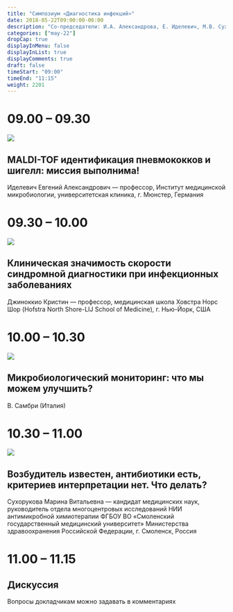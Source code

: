```yaml
---
title: "Симпозиум «Диагностика инфекций»"
date: 2018-05-22T09:00:00-06:00
description: "Со-председатели: И.А. Александрова, Е. Иделевич, М.В. Сухорукова"
categories: ["may-22"]
dropCap: true
displayInMenu: false
displayInList: true
displayComments: true
draft: false
timeStart: "09:00"
timeEnd: "11:15"
weight: 2201
---
```

<!-- 
| Время         | Тема                                                                                 | Докладчик                |
| ------------- | ------------------------------------------------------------------------------------ | ------------------------ |
| 9.00 – 9.30   | MALDI-TOF идентификация пневмококков и шигелл: миссия выполнима!                     | Е. Иделевич (Германия)   |
| 9.30 – 10.00  | Клиническая значимость скорости синдромной диагностики при инфекционных заболеваниях | К. Джиноккио (США)       |
| 10.00 – 10.30 | Микробиологический мониторинг: что мы можем улучшить?                                | В. Самбри (Италия)       |
| 10.30 – 11.00 | Возбудитель известен, антибиотики есть, критериев интерпретации нет. Что делать?     | М.В. Сухорукова (Россия) |
| 11.00 – 11.15 | Дискуссия                                                                            |                          | -->


<div class="card-container">
    <div class="event-card" >
        <div class="card-time-container-person">
            <h1>09.00 – 09.30</h1>
        </div>
        <div class="card-img-container-person">
            <picture>
                <img src="https://pp.userapi.com/c856136/v856136477/40a73/uXNobaqce44.jpg" class="card-img-person">
            </picture>
        </div>
        <div class="card-body-person">
            <h2 class="card-title">MALDI-TOF идентификация пневмококков и шигелл: миссия выполнима! </h2>
            <p class="card-text">Иделевич Евгений Александрович — профессор, Институт медицинской микробиологии, университетская клиника, г. Мюнстер, Германия</p>
        </div>
    </div>
    <div class="event-card" >
        <div class="card-time-container-person">
            <h1>09.30 – 10.00 </h1>
        </div>
        <div class="card-img-container-person">
            <picture>
                <img src="http://www.iacmac.ru/images/photos/person/ginocchio_ch.jpg" class="card-img-person">
            </picture>
        </div>
        <div class="card-body-person">
            <h2 class="card-title">Клиническая значимость скорости синдромной диагностики при инфекционных заболеваниях</h2>
            <p class="card-text">Джиноккио Кристин — профессор, медицинская школа Ховстра Норс Шор (Hofstra North Shore-LIJ School of Medicine), г. Нью-Йорк, США</p>
        </div>
    </div>
    <div class="event-card" >
        <div class="card-time-container-person">
            <h1>10.00 – 10.30</h1>
        </div>
        <div class="card-img-container-person">
            <picture>
                <img src="https://pp.userapi.com/c855332/v855332166/3eafb/Vhnc7ztDnEk.jpg" class="card-img-person">
            </picture>
        </div>
        <div class="card-body-person">
            <h2 class="card-title">Микробиологический мониторинг: что мы можем улучшить?</h2>
            <p class="card-text">В. Самбри (Италия) </p>
        </div>
    </div>
    <div class="event-card" >
        <div class="card-time-container-person">
            <h1>10.30 – 11.00</h1>
        </div>
        <div class="card-img-container-person">
            <picture>
                <img src="https://pp.userapi.com/c849216/v849216477/1910fd/JJbO9qbpQJE.jpg" class="card-img-person">
            </picture>
        </div>
        <div class="card-body-person">
            <h2 class="card-title">Возбудитель известен, антибиотики есть, критериев интерпретации нет. Что делать?</h2>
            <p class="card-text">Сухорукова Марина Витальевна — кандидат медицинских наук, руководитель отдела многоцентровых исследований НИИ антимикробной химиотерапии ФГБОУ ВО «Смоленский государственный медицинский университет» Министерства здравоохранения Российской Федерации, г. Смоленск, Россия</p>
        </div>
    </div>
      <div class="event-card" >
        <div class="card-time-container-person-no-picture">
            <h1>11.00 – 11.15</h1>
        </div>
        <div class="card-body-person">
            <h2 class="card-title">Дискуссия</h2>
            <p class="card-text">Вопросы докладчикам можно задавать в комментариях</p>
        </div>
    </div>
</div>